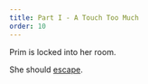 ```yaml
---
title: Part I - A Touch Too Much
order: 10
---
```


Prim is locked into her room.

She should [escape](prim-escape).
